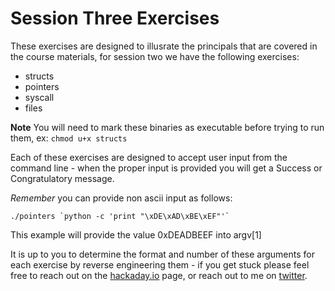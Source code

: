 # Session Three Exercises

These exercises are designed to illusrate the principals that are covered in the course materials, for session two we have the following exercises:

* structs
* pointers
* syscall
* files

**Note** You will need to mark these binaries as executable before trying to run them, ex: ```chmod u+x structs```

Each of these exercises are designed to accept user input from the command line - when the proper input is provided you will get a Success or Congratulatory message.

*Remember* you can provide non ascii input as follows:

```./pointers `python -c 'print "\xDE\xAD\xBE\xEF"'` ```

This example will provide the value 0xDEADBEEF into argv[1]


It is up to you to determine the format and number of these arguments for each exercise by reverse engineering them - if you get stuck please feel free to reach out on the [hackaday.io](https://hackaday.io/project/172292-introduction-to-reverse-engineering-with-ghidra) page, or reach out to me on [twitter](https://twitter.com/wrongbaud/).

